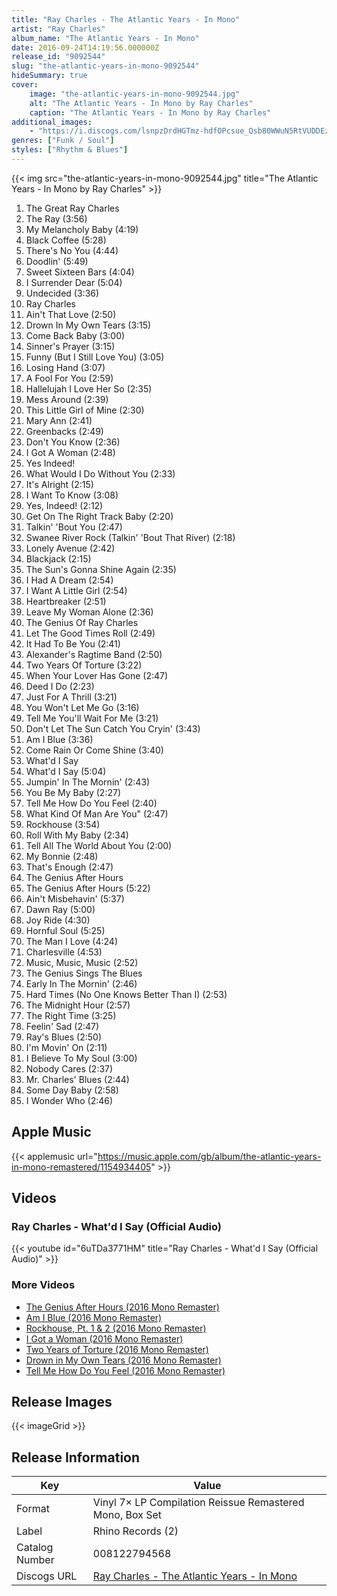```yaml
---
title: "Ray Charles - The Atlantic Years - In Mono"
artist: "Ray Charles"
album_name: "The Atlantic Years - In Mono"
date: 2016-09-24T14:19:56.000000Z
release_id: "9092544"
slug: "the-atlantic-years-in-mono-9092544"
hideSummary: true
cover:
    image: "the-atlantic-years-in-mono-9092544.jpg"
    alt: "The Atlantic Years - In Mono by Ray Charles"
    caption: "The Atlantic Years - In Mono by Ray Charles"
additional_images:
    - "https://i.discogs.com/lsnpzDrdHGTmz-hdfOPcsue_Qsb80WWuN5RtVUDDEzg/rs:fit/g:sm/q:90/h:626/w:600/czM6Ly9kaXNjb2dz/LWRhdGFiYXNlLWlt/YWdlcy9SLTkwOTI1/NDQtMTQ3NDY0NjE5/OS0xNDI5LmpwZWc.jpeg"
genres: ["Funk / Soul"]
styles: ["Rhythm & Blues"]
---
```


{{< img src="the-atlantic-years-in-mono-9092544.jpg" title="The Atlantic Years - In Mono by Ray Charles" >}}

<!-- section break -->

1. The Great Ray Charles
2. The Ray (3:56)
3. My Melancholy Baby (4:19)
4. Black Coffee (5:28)
5. There's No You (4:44)
6. Doodlin' (5:49)
7. Sweet Sixteen Bars (4:04)
8. I Surrender Dear (5:04)
9. Undecided (3:36)
10. Ray Charles
11. Ain't That Love (2:50)
12. Drown In My Own Tears (3:15)
13. Come Back Baby (3:00)
14. Sinner's Prayer (3:15)
15. Funny (But I Still Love You) (3:05)
16. Losing Hand (3:07)
17. A Fool For You (2:59)
18. Hallelujah I Love Her So (2:35)
19. Mess Around (2:39)
20. This Little Girl of Mine (2:30)
21. Mary Ann (2:41)
22. Greenbacks (2:49)
23. Don't You Know (2:36)
24. I Got A Woman (2:48)
25. Yes Indeed!
26. What Would I Do Without You (2:33)
27. It's Alright (2:15)
28. I Want To Know (3:08)
29. Yes, Indeed! (2:12)
30. Get On The Right Track Baby (2:20)
31. Talkin' 'Bout You (2:47)
32. Swanee River Rock (Talkin' 'Bout That River) (2:18)
33. Lonely Avenue (2:42)
34. Blackjack (2:15)
35. The Sun's Gonna Shine Again (2:35)
36. I Had A Dream (2:54)
37. I Want A Little Girl (2:54)
38. Heartbreaker (2:51)
39. Leave My Woman Alone (2:36)
40. The Genius Of Ray Charles
41. Let The Good Times Roll (2:49)
42. It Had To Be You (2:41)
43. Alexander's Ragtime Band (2:50)
44. Two Years Of Torture (3:22)
45. When Your Lover Has Gone (2:47)
46. Deed I Do (2:23)
47. Just For A Thrill (3:21)
48. You Won't Let Me Go (3:16)
49. Tell Me You'll Wait For Me (3:21)
50. Don't Let The Sun Catch You Cryin' (3:43)
51. Am I Blue (3:36)
52. Come Rain Or Come Shine (3:40)
53. What'd I Say
54. What'd I Say (5:04)
55. Jumpin' In The Mornin' (2:43)
56. You Be My Baby (2:27)
57. Tell Me How Do You Feel (2:40)
58. What Kind Of Man Are You" (2:47)
59. Rockhouse (3:54)
60. Roll With My Baby (2:34)
61. Tell All The World About You (2:00)
62. My Bonnie (2:48)
63. That's Enough (2:47)
64. The Genius After Hours
65. The Genius After Hours (5:22)
66. Ain't Misbehavin' (5:37)
67. Dawn Ray (5:00)
68. Joy Ride (4:30)
69. Hornful Soul (5:25)
70. The Man I Love (4:24)
71. Charlesville (4:53)
72. Music, Music, Music (2:52)
73. The Genius Sings The Blues
74. Early In The Mornin' (2:46)
75. Hard Times (No One Knows Better Than I) (2:53)
76. The Midnight Hour (2:57)
77. The Right Time (3:25)
78. Feelin' Sad (2:47)
79. Ray's Blues (2:50)
80. I'm Movin' On (2:11)
81. I Believe To My Soul (3:00)
82. Nobody Cares (2:37)
83. Mr. Charles' Blues (2:44)
84. Some Day Baby (2:58)
85. I Wonder Who (2:46)

<!-- section break -->



## Apple Music
{{< applemusic url="https://music.apple.com/gb/album/the-atlantic-years-in-mono-remastered/1154934405" >}}<br>


## Videos
### Ray Charles - What'd I Say (Official Audio)
{{< youtube id="6uTDa3771HM" title="Ray Charles - What'd I Say (Official Audio)" >}}<br>
### More Videos

- [The Genius After Hours (2016 Mono Remaster)](https://www.youtube.com/watch?v=sXv2EQ-Yb30)
- [Am I Blue (2016 Mono Remaster)](https://www.youtube.com/watch?v=IzRUy47y1DU)
- [Rockhouse, Pt. 1 & 2 (2016 Mono Remaster)](https://www.youtube.com/watch?v=wiaq32IOYRU)
- [I Got a Woman (2016 Mono Remaster)](https://www.youtube.com/watch?v=mvBpsTE-p8w)
- [Two Years of Torture (2016 Mono Remaster)](https://www.youtube.com/watch?v=NVn8KbLqXDI)
- [Drown in My Own Tears (2016 Mono Remaster)](https://www.youtube.com/watch?v=xSXaXj9pLoY)
- [Tell Me How Do You Feel (2016 Mono Remaster)](https://www.youtube.com/watch?v=1t6ieA4W-h4)

## Release Images
{{< imageGrid >}}

## Release Information
|  Key           | Value                                                |
| ---------------| ---------------------------------------------------- |
| Format         | Vinyl 7× LP Compilation Reissue Remastered Mono, Box Set |
| Label          | Rhino Records (2) |
| Catalog Number | 008122794568 |
| Discogs URL    | [Ray Charles - The Atlantic Years - In Mono](https://www.discogs.com/release/9092544-Ray-Charles-The-Atlantic-Years-In-Mono) |